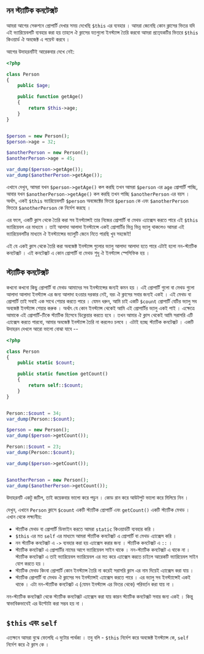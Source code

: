 ## নন স্ট্যাটিক কনটেক্সট 

আমরা আগের সেকশনে প্রোপার্টি দেখার সময় দেখেছি `$this` এর ব্যবহার । আমরা জেনেছি কোন ক্লাসের ভিতর যদি এই ভ্যারিয়েবলটি ব্যবহার করা হয় তাহলে ঐ ক্লাসের যতগুলো ইনস্ট্যান্স তৈরি করবো আমরা প্রতে্যকটির ভিতরে `$this` কিওয়ার্ড ঐ অবজেক্ট এ পয়েন্ট করবে । 

আগের উদাহরনটিই আরেকবার দেখে নেই: 

```php
<?php

class Person
{
    public $age;

    public function getAge()
    {
        return $this->age;
    }
}


$person = new Person();
$person->age = 32;

$anotherPerson = new Person();
$anotherPerson->age = 45;

var_dump($person->getAge());
var_dump($anotherPerson->getAge());
```

এখানে দেখুন, আমরা যখন `$person->getAge()` কল করছি তখন আমরা `$person` এর `age` প্রোপার্টি পাচ্ছি, আবার যখন `$anotherPerson->getAge()` কল করছি তখন পাচ্ছি `$anotherPerson` এর বয়স । অর্থাৎ, একই `$this` ভ্যারিয়েবলটি `$person` অবজেক্টের ভিতর `$person` কে এবং `$anotherPerson` ভিতরে `$anotherPerson` কে নির্দেশ করছে । 

এর ফলে, একটি ক্লাস থেকে তৈরি করা সব ইনস্ট্যান্সই তার নিজের প্রোপার্টি বা মেথড এ্যাক্সেস করতে পারে এই `$this` ভ্যারিয়েবল এর মাধ্যমে । তাই আলাদা আলাদা ইনস্ট্যান্সে একই প্রোপার্টির ভিন্ন ভিন্ন ভ্যালু থাকলেও আমরা এই ভ্যারিয়েবলটির মাধ্যমে ঐ ইনস্ট্যান্সের ভ্যালুটি জেনে নিতে পারছি খুব সহজেই! 

এই যে একই ক্লাস থেকে তৈরি করা অবজেক্ট ইনস্ট্যান্স গুলোর ভ্যালু আলাদা আলাদা হতে পারে এটাই হলো নন-স্ট্যাটিক কনটেক্সট । এই কনটেক্সট এ কোন প্রোপার্টি বা মেথড শুধু ঐ ইনস্ট্যান্স স্পেসিফিক হয় । 


## স্ট্যাটিক কনটেক্সট 

কখনো কখনো কিছু প্রোপার্টি বা মেথড আমাদের সব ইনস্ট্যান্সের জন্যই কমন হয় । এই প্রোপার্টি গুলো বা মেথড গুলো আলাদা আলাদা ইনস্ট্যান্স এর জন্য আলাদা হওয়ার দরকার নেই, বরং ঐ ক্লাসের সবার জন্যই একই । এই মেথড বা প্রোপার্টি তাই সবাই এক সাথে শেয়ার করতে পারে । যেমন ধরুন, আমি চাই একটি `$count` প্রোপার্টি যেটির ভ্যালু সব অবজেক্ট ইনস্ট্যান্স শেয়ার করুক । অর্থাৎ যে কোন ইনস্ট্যান্স থেকেই আমি এই প্রোপার্টির ভ্যালু একই পাই । এক্ষেত্রে আমাকে এই প্রোপার্টি-টিকে স্ট্যাটিক হিসেবে ডিক্লেয়ার করতে হবে । তখন আমার ঐ ক্লাস থেকেই আমি সরাসরি এটি এ্যাক্সেস করতে পারবো, আমার অবজেক্ট ইনস্ট্যান্স তৈরি না করলেও চলবে । এটাই হচ্ছে স্ট্যাটিক কনটেক্সট । একটি উদাহরন দেখলে আরো ভালো বোঝা যাবে --

```php
<?php

class Person
{
    public static $count;

    public static function getCount()
    {
        return self::$count;
    }
}


Person::$count = 34;
var_dump(Person::$count);

$person = new Person();
var_dump($person->getCount());

Person::$count = 23;
var_dump(Person::$count);

var_dump($person->getCount());


$anotherPerson = new Person();
var_dump($anotherPerson->getCount());

```

 উদাহরনটি একটু জটিল, তাই কয়েকবার ভালো করে পড়ুন । কোড রান করে আউটপুট ভালো করে মিলিয়ে নিন । 
 
দেখুন, এখানে `Person` ক্লাসে `$count` একটি স্ট্যাটিক প্রোপার্টি এবং `getCount()` একটি স্ট্যাটিক মেথড । এখান থেকে লক্ষ্যনীয়: 
 
 * স্ট্যাটিক মেথড বা প্রোপার্টি ডিফাইন করতে আমরা `static` কিওয়ার্ডটি ব্যবহার করি । 
 * `$this` এর মত `self` এর মাধ্যমে আমরা স্ট্যাটিক কনটেক্সট এ প্রোপার্টি বা মেথড এ্যাক্সেস করি । 
 * নন স্ট্যাটিক কনটেক্সট এ `->` ব্যবহার করা হয় এ্যাক্সেস করার জন্য । স্ট্যাটিক কনটেক্সট এ `::` । 
 * স্ট্যাটিক কনটেক্সট এ প্রোপার্টির নামের আগে ভ্যারিয়েবল সাইন থাকে । নন-স্ট্যাটিক কনটেক্সট এ থাকে না । স্ট্যাটিক কনটেক্সট এ তাই ভ্যারিয়েবল ভ্যারিয়েবল এর মত করে এ্যাক্সেস করতে চাইলে আরেকটি ভ্যারিয়েবল সাইন যোগ করতে হয় । 
 * স্ট্যাটিক মেথড কিংবা প্রোপার্টি কোন ইনস্ট্যান্স তৈরি না করেই সরাসরি ক্লাস এর নাম দিয়েই এ্যাক্সেস করা যায় । 
 * স্ট্যাটিক প্রোপার্টি বা মেথড ঐ ক্লাসের সব ইনস্ট্যান্সই এ্যাক্সেস করতে পারে । এর ভ্যালু সব ইনস্ট্যান্সেই একই থাকে । এটা নন-স্ট্যাটিক কনটেক্সট এ (যেমন ইনস্ট্যান্স এর ভিতর থেকে) পরিবর্তন করা যায় না । 


নন-স্ট্যাটিক কনটেক্সট থেকে স্ট্যাটিক কনটেক্সট এ্যাক্সেস করা যায় কারন স্ট্যাটিক কনটেক্সট সবার জন্য একই । কিন্তু স্বাভাবিকভাবেই এর উল্টোটা করা সম্ভব হয় না । 
 
 ## `$this` এবং `self` 
 
 এতক্ষনে আমরা বুঝে ফেলেছি এ দুটোর পার্থক্য । তবু বলি - `$this` নির্দেশ করে অবজেক্ট ইনস্ট্যান্স কে, `self` নির্দেশ করে ঐ ক্লাস কে । 